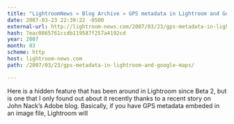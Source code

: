 ```yaml
---
title: "LightroomNews » Blog Archive » GPS metadata in Lightroom and Google Maps"
date: 2007-03-23 22:39:22 -0500
external-url: http://lightroom-news.com/2007/03/23/gps-metadata-in-lightroom-and-google-maps/
hash: 7eac0865761ccdb119587f257a4192cd
year: 2007
month: 03
scheme: http
host: lightroom-news.com
path: /2007/03/23/gps-metadata-in-lightroom-and-google-maps/

---
```


Here is a hidden feature that has been around in Lightroom since Beta 2, but is one that I only found out about it recently thanks to a recent story on John Nack’s Adobe blog. Basically, if you have GPS metadata embeded in an image file, Lightroom will
